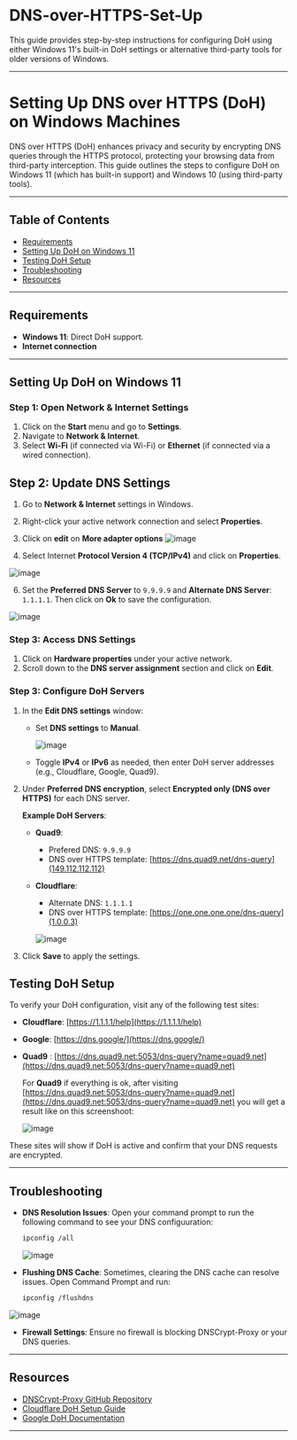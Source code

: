 # DNS-over-HTTPS-Set-Up

This guide provides step-by-step instructions for configuring DoH using either Windows 11's built-in DoH settings or alternative third-party tools for older versions of Windows.

---

# Setting Up DNS over HTTPS (DoH) on Windows Machines

DNS over HTTPS (DoH) enhances privacy and security by encrypting DNS queries through the HTTPS protocol, protecting your browsing data from third-party interception. This guide outlines the steps to configure DoH on Windows 11 (which has built-in support) and Windows 10 (using third-party tools).

---

## Table of Contents
- [Requirements](#requirements)
- [Setting Up DoH on Windows 11](#setting-up-doh-on-windows-11)
- [Testing DoH Setup](#testing-doh-setup)
- [Troubleshooting](#troubleshooting)
- [Resources](#resources)

---

## Requirements

- **Windows 11**: Direct DoH support.
- **Internet connection**

---

## Setting Up DoH on Windows 11

### Step 1: Open Network & Internet Settings

1. Click on the **Start** menu and go to **Settings**.
2. Navigate to **Network & Internet**.
3. Select **Wi-Fi** (if connected via Wi-Fi) or **Ethernet** (if connected via a wired connection).

## Step 2: Update DNS Settings

1. Go to **Network & Internet** settings in Windows.
2. Right-click your active network connection and select **Properties**.
3. Click on **edit** on **More adapter options**
![image](https://github.com/user-attachments/assets/dee13bbd-fb74-49a3-a5aa-c24f2ca8aa04)

4. Select Internet **Protocol Version 4 (TCP/IPv4)** and click on **Properties**.

   
![image](https://github.com/user-attachments/assets/1f6fd31a-1608-48e1-baa9-ef02a4efe592)

6. Set the **Preferred DNS Server** to `9.9.9.9` and **Alternate DNS Server**: `1.1.1.1`. Then click on **Ok** to save the configuration.

   
![image](https://github.com/user-attachments/assets/3612ca05-137e-4394-aeb5-15dc7676372d)

### Step 3: Access DNS Settings

1. Click on **Hardware properties** under your active network.
2. Scroll down to the **DNS server assignment** section and click on **Edit**.

### Step 3: Configure DoH Servers

1. In the **Edit DNS settings** window:
   - Set **DNS settings** to **Manual**.

     ![image](https://github.com/user-attachments/assets/5136aa35-36ea-4e0b-89d1-7ae299360c6d)

   - Toggle **IPv4** or **IPv6** as needed, then enter DoH server addresses (e.g., Cloudflare, Google, Quad9).
2. Under **Preferred DNS encryption**, select **Encrypted only (DNS over HTTPS)** for each DNS server.

    **Example DoH Servers**:
   - **Quad9**:
     - Prefered DNS: `9.9.9.9`
     - DNS over HTTPS template: [https://dns.quad9.net/dns-query](149.112.112.112)
   - **Cloudflare**:
     - Alternate DNS: `1.1.1.1`
     -  DNS over HTTPS template: [https://one.one.one.one/dns-query](1.0.0.3)
 

     ![image](https://github.com/user-attachments/assets/2d448c71-40a1-4df8-b2b1-ddf2f9bed0ef)


4. Click **Save** to apply the settings.

## Testing DoH Setup

To verify your DoH configuration, visit any of the following test sites:
- **Cloudflare**: [https://1.1.1.1/help](https://1.1.1.1/help)
- **Google**: [https://dns.google/](https://dns.google/)
- **Quad9** : [https://dns.quad9.net:5053/dns-query?name=quad9.net](https://dns.quad9.net:5053/dns-query?name=quad9.net)


  For **Quad9** if everything is ok, after visiting [https://dns.quad9.net:5053/dns-query?name=quad9.net](https://dns.quad9.net:5053/dns-query?name=quad9.net) you will get a result like on this screenshoot:
  
  ![image](https://github.com/user-attachments/assets/fdb58724-75dc-4f83-9378-98ecc3afa9b8)


These sites will show if DoH is active and confirm that your DNS requests are encrypted.

---

## Troubleshooting

- **DNS Resolution Issues**: Open your command prompt to run the following command to see your DNS configuuration:
    ```bash
  ipconfig /all
  ```
    
    ![image](https://github.com/user-attachments/assets/dbcda722-da2a-4364-a7eb-cd2d30976d5c)

- **Flushing DNS Cache**: Sometimes, clearing the DNS cache can resolve issues. Open Command Prompt and run:

  ```bash
  ipconfig /flushdns
  ```

![image](https://github.com/user-attachments/assets/77aa7e06-b054-44d4-ba89-fd958a240155)

- **Firewall Settings**: Ensure no firewall is blocking DNSCrypt-Proxy or your DNS queries.

---

## Resources

- [DNSCrypt-Proxy GitHub Repository](https://github.com/DNSCrypt/dnscrypt-proxy)
- [Cloudflare DoH Setup Guide](https://developers.cloudflare.com/1.1.1.1/dns-over-https/)
- [Google DoH Documentation](https://developers.google.com/speed/public-dns/docs/dns-over-https)

---
